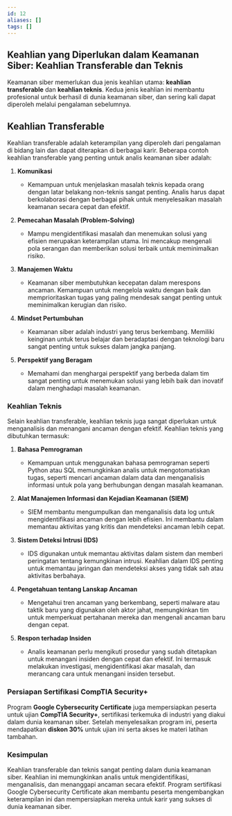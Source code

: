 ```yaml
---
id: 12
aliases: []
tags: []
---
```


## **Keahlian yang Diperlukan dalam Keamanan Siber: Keahlian Transferable dan Teknis**

Keamanan siber memerlukan dua jenis keahlian utama: **keahlian transferable** dan **keahlian teknis**. Kedua jenis keahlian ini membantu profesional untuk berhasil di dunia keamanan siber, dan sering kali dapat diperoleh melalui pengalaman sebelumnya.

## **Keahlian Transferable**

Keahlian transferable adalah keterampilan yang diperoleh dari pengalaman di bidang lain dan dapat diterapkan di berbagai karir. Beberapa contoh keahlian transferable yang penting untuk analis keamanan siber adalah:

1. **Komunikasi**

   - Kemampuan untuk menjelaskan masalah teknis kepada orang dengan latar belakang non-teknis sangat penting. Analis harus dapat berkolaborasi dengan berbagai pihak untuk menyelesaikan masalah keamanan secara cepat dan efektif.

2. **Pemecahan Masalah (Problem-Solving)**

   - Mampu mengidentifikasi masalah dan menemukan solusi yang efisien merupakan keterampilan utama. Ini mencakup mengenali pola serangan dan memberikan solusi terbaik untuk meminimalkan risiko.

3. **Manajemen Waktu**

   - Keamanan siber membutuhkan kecepatan dalam merespons ancaman. Kemampuan untuk mengelola waktu dengan baik dan memprioritaskan tugas yang paling mendesak sangat penting untuk meminimalkan kerugian dan risiko.

4. **Mindset Pertumbuhan**

   - Keamanan siber adalah industri yang terus berkembang. Memiliki keinginan untuk terus belajar dan beradaptasi dengan teknologi baru sangat penting untuk sukses dalam jangka panjang.

5. **Perspektif yang Beragam**
   - Memahami dan menghargai perspektif yang berbeda dalam tim sangat penting untuk menemukan solusi yang lebih baik dan inovatif dalam menghadapi masalah keamanan.

### **Keahlian Teknis**

Selain keahlian transferable, keahlian teknis juga sangat diperlukan untuk menganalisis dan menangani ancaman dengan efektif. Keahlian teknis yang dibutuhkan termasuk:

1. **Bahasa Pemrograman**

   - Kemampuan untuk menggunakan bahasa pemrograman seperti Python atau SQL memungkinkan analis untuk mengotomatiskan tugas, seperti mencari ancaman dalam data dan menganalisis informasi untuk pola yang berhubungan dengan masalah keamanan.

2. **Alat Manajemen Informasi dan Kejadian Keamanan (SIEM)**

   - SIEM membantu mengumpulkan dan menganalisis data log untuk mengidentifikasi ancaman dengan lebih efisien. Ini membantu dalam memantau aktivitas yang kritis dan mendeteksi ancaman lebih cepat.

3. **Sistem Deteksi Intrusi (IDS)**

   - IDS digunakan untuk memantau aktivitas dalam sistem dan memberi peringatan tentang kemungkinan intrusi. Keahlian dalam IDS penting untuk memantau jaringan dan mendeteksi akses yang tidak sah atau aktivitas berbahaya.

4. **Pengetahuan tentang Lanskap Ancaman**

   - Mengetahui tren ancaman yang berkembang, seperti malware atau taktik baru yang digunakan oleh aktor jahat, memungkinkan tim untuk memperkuat pertahanan mereka dan mengenali ancaman baru dengan cepat.

5. **Respon terhadap Insiden**
   - Analis keamanan perlu mengikuti prosedur yang sudah ditetapkan untuk menangani insiden dengan cepat dan efektif. Ini termasuk melakukan investigasi, mengidentifikasi akar masalah, dan merancang cara untuk menangani insiden tersebut.

### **Persiapan Sertifikasi CompTIA Security+**

Program **Google Cybersecurity Certificate** juga mempersiapkan peserta untuk ujian **CompTIA Security+**, sertifikasi terkemuka di industri yang diakui dalam dunia keamanan siber. Setelah menyelesaikan program ini, peserta mendapatkan **diskon 30%** untuk ujian ini serta akses ke materi latihan tambahan.

### **Kesimpulan**

Keahlian transferable dan teknis sangat penting dalam dunia keamanan siber. Keahlian ini memungkinkan analis untuk mengidentifikasi, menganalisis, dan menanggapi ancaman secara efektif. Program sertifikasi Google Cybersecurity Certificate akan membantu peserta mengembangkan keterampilan ini dan mempersiapkan mereka untuk karir yang sukses di dunia keamanan siber.
